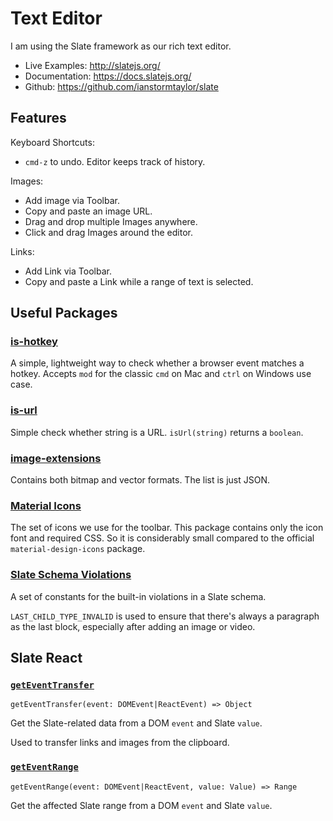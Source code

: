 # Text Editor

I am using the Slate framework as our rich text editor.

- Live Examples: http://slatejs.org/
- Documentation: https://docs.slatejs.org/
- Github: https://github.com/ianstormtaylor/slate

## Features

Keyboard Shortcuts:
- `cmd-z` to undo. Editor keeps track of history.

Images:
- Add image via Toolbar.
- Copy and paste an image URL.
- Drag and drop multiple Images anywhere.
- Click and drag Images around the editor.

Links:
- Add Link via Toolbar.
- Copy and paste a Link while a range of text is selected.


## Useful Packages

### [is-hotkey](https://www.npmjs.com/package/is-hotkey)

A simple, lightweight way to check whether a browser event matches a hotkey. Accepts `mod` for the classic `cmd` on Mac and `ctrl` on Windows use case.

### [is-url](https://github.com/segmentio/is-url)

Simple check whether string is a URL. `isUrl(string)` returns a `boolean`.

### [image-extensions](https://github.com/arthurvr/image-extensions)

Contains both bitmap and vector formats. The list is just JSON.

### [Material Icons](https://marella.github.io/material-icons/)

The set of icons we use for the toolbar. This package contains only the icon font and required CSS. So it is considerably small compared to the official `material-design-icons` package.

### [Slate Schema Violations](https://docs.slatejs.org/other-packages/slate-schema-violations) 

A set of constants for the built-in violations in a Slate schema.

`LAST_CHILD_TYPE_INVALID` is used to ensure that there's always a paragraph as the last block, especially after adding an image or video.

## Slate React

### [`getEventTransfer`](https://docs.slatejs.org/slate-react/geteventtransfer)

```
getEventTransfer(event: DOMEvent|ReactEvent) => Object
```

Get the Slate-related data from a DOM `event` and Slate `value`.

Used to transfer links and images from the clipboard.

### [`getEventRange`](https://docs.slatejs.org/slate-react/getEventRange)

```
getEventRange(event: DOMEvent|ReactEvent, value: Value) => Range
```

Get the affected Slate range from a DOM `event` and Slate `value`.
